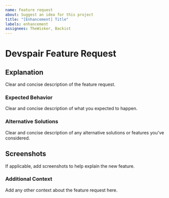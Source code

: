```yaml
---
name: Feature request
about: Suggest an idea for this project
title: "[Enhancement] Title"
labels: enhancement
assignees: TheWisker, Backist
---
```


# Devspair Feature Request

## Explanation

Clear and concise description of the feature request.

### Expected Behavior

Clear and concise description of what you expected to happen.

### Alternative Solutions

Clear and concise description of any alternative solutions or features you've considered.

## Screenshots

If applicable, add screenshots to help explain the new feature.

### Additional Context

Add any other context about the feature request here.